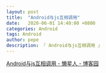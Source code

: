 ```yaml
---
layout: post
title:  "Android与js互相调用"
date:   2020-06-01 14:40:00 +0800
categories: Android
tags: Android
author: pepe
description: 『 Android与js互相调用 』
---
```


[Android与js互相调用 - 懒星人 - 博客园](https://www.cnblogs.com/lanxingren/p/9603633.html)


